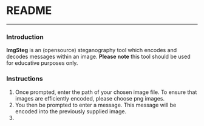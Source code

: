 # README

---
### **Introduction**

**ImgSteg** is an (opensource) steganography tool which encodes and decodes messages within an image. **Please note** this tool should be used for educative purposes only. 

### Instructions

1. Once prompted, enter the path of your chosen image file. To ensure that images are efficiently encoded, please choose png images.
2. You then be prompted to enter a message. This message will be encoded into the previously supplied image.
3. 





